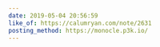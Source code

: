 ```yaml
---
date: 2019-05-04 20:56:59
like_of: https://calumryan.com/note/2631
posting_method: https://monocle.p3k.io/
---
```


